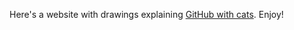 Here's a website with drawings explaining [GitHub with cats](https://girliemac.com/blog/2017/12/26/git-purr/). Enjoy!
